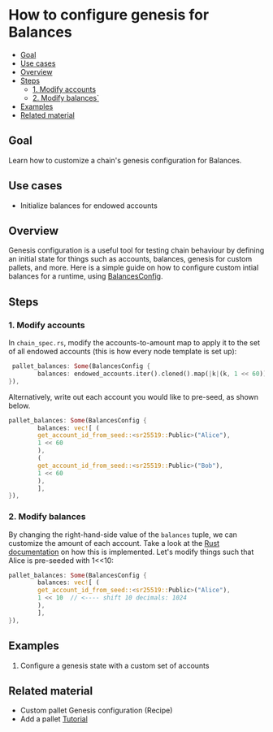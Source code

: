 # How to configure genesis for Balances
- [Goal](#goal)
- [Use cases](#use-cases)
- [Overview](#overview)
- [Steps](#steps)
  * [1. Modify accounts](#1-modify-accounts)
  * [2. Modify balances`](#2-modify-balances)
- [Examples](#examples)
- [Related material](#related-material)

## Goal

Learn how to customize a chain's genesis configuration for Balances.

## Use cases

- Initialize balances for endowed accounts

## Overview

Genesis configuration is a useful tool for testing chain behaviour by defining an initial state for things such as accounts, balances, genesis for custom pallets, and more. Here is a simple guide on how to configure custom intial balances for a runtime, using [BalancesConfig](https://substrate.dev/rustdocs/v2.0.0/node_template_runtime/type.BalancesConfig.html).

## Steps

### 1. Modify accounts 

In `chain_spec.rs`, modify the accounts-to-amount map to apply it to the set of all endowed accounts (this is how every node template is set up):

```rust
 pallet_balances: Some(BalancesConfig {
		balances: endowed_accounts.iter().cloned().map(|k|(k, 1 << 60)).collect(),
}),
```

Alternatively, write out each account you would like to pre-seed, as shown below.

```rust
pallet_balances: Some(BalancesConfig {
		balances: vec![ (
		get_account_id_from_seed::<sr25519::Public>("Alice"),
		1 << 60
		),
		(
		get_account_id_from_seed::<sr25519::Public>("Bob"),
		1 << 60
		),
		],
}),
```
### 2. Modify balances
By changing the right-hand-side value of the `balances` tuple, we can customize the amount of each account. Take a look at the [Rust documentation](https://substrate.dev/rustdocs/v2.0.0/pallet_balances/struct.GenesisConfig.html) on how this is implemented. Let's modify things such that Alice is pre-seeded with 1<<10:

```rust
pallet_balances: Some(BalancesConfig {
		balances: vec![ (
		get_account_id_from_seed::<sr25519::Public>("Alice"),
		1 << 10  // <---- shift 10 decimals: 1024
		),
		],
}),
```

## Examples

1. Configure a genesis state with a custom set of accounts

## Related material

- Custom pallet Genesis configuration (Recipe)
- Add a pallet [Tutorial](https://substrate.dev/docs/en/tutorials/add-contracts-pallet#genesis-configuration)
